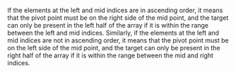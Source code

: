 If the elements at the left and mid indices are in ascending order, it means that the pivot point must be on the right side of the mid point, and the target can only be present in the left half of the array if it is within the range between the left and mid indices. Similarly, if the elements at the left and mid indices are not in ascending order, it means that the pivot point must be on the left side of the mid point, and the target can only be present in the right half of the array if it is within the range between the mid and right indices.
